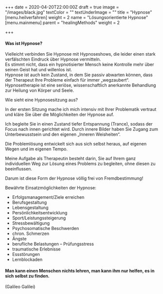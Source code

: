 +++
date = 2020-04-20T22:00:00Z
draft = true
image = "/images/black.jpg"
textColor = ""
textUnderImage = ""
title = "Hypnose"
[menu.heilverfahren]
weight = 2
name = "Lösungsorientierte Hypnose"
[menu.mainmenu]
parent = "healingMethods"
weight = 2

+++
#### Was ist Hypnose?

Vielleicht verbinden Sie Hypnose mit Hypnoseshows, die leider einen stark verfälschten Eindruck über Hypnose vermitteln.  
Es stimmt nicht, dass ein hypnotisierter Mensch keine Kontrolle mehr über seinen Geist hat und willenlos ist.  
Hypnose ist auch kein Zustand, in dem Sie passiv abwarten können, dass der Therapeut Ihre Probleme einfach für immer „wegzaubert“.  
Hypnosetherapie ist eine seriöse, wissenschaftlich anerkannte Behandlung zur Heilung von Körper und Seele.

Wie sieht eine Hypnosesitzung aus?

In der ersten Sitzung mache ich mich intensiv mit Ihrer Problematik vertraut und kläre Sie über die Möglichkeiten der Hypnose auf.

Ich begleite Sie in einen Zustand tiefer Entspannung (Trance), sodass der Focus nach innen gerichtet wird. Durch innere Bilder haben Sie Zugang zum Unterbewusstsein und den eigenen „Inneren Weisheiten“.

Die Problemlösung entwickelt sich aus sich selbst heraus, auf eigenen Wegen und im eigenen Tempo.

Meine Aufgabe als Therapeutin besteht darin, Sie auf Ihrem ganz individuellen Weg zur Lösung eines Problems zu begleiten, ohne diesen zu beeinflussen.

Darum ist diese Form der Hypnose völlig frei von Fremdbestimmung!

Bewährte Einsatzmöglichkeiten der Hypnose:

* Erfolgsmanagement/Ziele erreichen
* Berufsgestaltung
* Lebensgestaltung
* Persönlichkeitsentwicklung
* Sport/Leistungssteigerung
* Stressbewältigung
* Psychosomatische Beschwerden
* chron. Schmerzen
* Ängste
* berufliche Belastungen – Prüfungsstress
* traumatische Erlebnisse
* Essstörungen
* Lernblockaden

#### Man kann einen Menschen nichts lehren, man kann ihm nur helfen, es in sich selbst zu finden.

(Galileo Galilei)